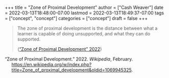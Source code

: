 +++
title = "Zone of Proximal Development"
author = ["Cash Weaver"]
date = 2022-03-13T18:48:00-07:00
lastmod = 2022-03-13T18:49:37-07:00
tags = ["concept", "concept"]
categories = ["concept"]
draft = false
+++

> The zone of proximal development is the distance between what a learner is capable of doing unsupported, and what they can do supported.
>
> (<a href="#citeproc_bib_item_1">“Zone of Proximal Development” 2022</a>)

<style>.csl-entry{text-indent: -1.5em; margin-left: 1.5em;}</style><div class="csl-bib-body">
  <div class="csl-entry"><a id="citeproc_bib_item_1"></a>“Zone of Proximal Development.” 2022. <i>Wikipedia</i>, February. <a href="https://en.wikipedia.org/w/index.php?title=Zone_of_proximal_development&oldid=1069945325">https://en.wikipedia.org/w/index.php?title=Zone_of_proximal_development&#38;oldid=1069945325</a>.</div>
</div>
